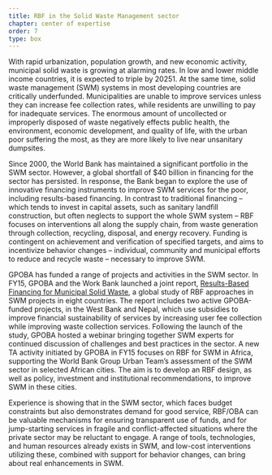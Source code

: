 ```yaml
---
title: RBF in the Solid Waste Management sector
chapter: center of expertise
order: 7
type: box
---
```


With rapid urbanization, population growth, and new economic activity, municipal solid waste is growing at alarming rates. In low and lower middle income countries, it is expected to triple by 20251. At the same time, solid waste management (SWM) systems in most developing countries are critically underfunded. Municipalities are unable to improve services unless they can increase fee collection rates, while residents are unwilling to pay for inadequate services. The enormous amount of uncollected or improperly disposed of waste negatively effects public health, the environment, economic development, and quality of life, with the urban poor suffering the most, as they are more likely to live near unsanitary dumpsites.

Since 2000, the World Bank has maintained a significant portfolio in the SWM sector. However, a global shortfall of $40 billion in financing for the sector has persisted. In response, the Bank began to explore the use of innovative financing instruments to improve SWM services for the poor, including results-based financing. In contrast to traditional financing – which tends to invest in capital assets, such as sanitary landfill construction, but often neglects to support the whole SWM system – RBF focuses on interventions all along the supply chain, from waste generation through collection, recycling, disposal, and energy recovery. Funding is contingent on achievement and verification of specified targets, and aims to incentivize behavior changes – individual, community and municipal efforts to reduce and recycle waste – necessary to improve SWM.

GPOBA has funded a range of projects and activities in the SWM sector. In FY15, GPOBA and the Work Bank launched a joint report, [Results-Based Financing for Municipal Solid Waste](https://www.gpoba.org/MSW.Report), a global study of RBF approaches in SWM projects in eight countries. The report includes two active GPOBA-funded projects, in the West Bank and Nepal, which use subsidies to improve financial sustainability of services by increasing user fee collection while improving waste collection services. Following the launch of the study, GPOBA hosted a webinar bringing together SWM experts for continued discussion of challenges and best practices in the sector. A new TA activity initiated by GPOBA in FY15 focuses on RBF for SWM in Africa, supporting the World Bank Group Urban Team’s assessment of the SWM sector in selected African cities. The aim is to develop an RBF design, as well as policy, investment and institutional recommendations, to improve SWM in these cities.

Experience is showing that in the SWM sector, which faces budget constraints but also demonstrates demand for good service, RBF/OBA can be valuable mechanisms for ensuring transparent use of funds, and for jump-starting services in fragile and conflict-affected situations where the private sector may be reluctant to engage. A range of tools, technologies, and human resources already exists in SWM, and low-cost interventions utilizing these, combined with support for behavior changes, can bring about real enhancements in SWM.